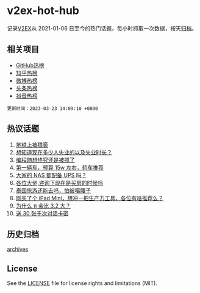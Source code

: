 # v2ex-hot-hub

 记录[V2EX](https://www.v2ex.com/)从 2021-01-06 日至今的热门话题。每小时抓取一次数据，按天[归档](archives)。
 
 ## 相关项目

- [GitHub热榜](https://github.com/lonnyzhang423/github-hot-hub)
- [知乎热榜](https://github.com/lonnyzhang423/zhihu-hot-hub)
- [微博热榜](https://github.com/lonnyzhang423/weibo-hot-hub)
- [头条热榜](https://github.com/lonnyzhang423/toutiao-hot-hub)
- [抖音热榜](https://github.com/lonnyzhang423/douyin-hot-hub)


 `更新时间：2023-03-23 14:09:10 +0800`

## 热议话题

1. [地铁上被猥亵](https://www.v2ex.com/t/926377)
1. [想知道现在多少人失业的以及失业时长？](https://www.v2ex.com/t/926412)
1. [编程随想终究还是被抓了](https://www.v2ex.com/t/926477)
1. [第一辆车，预算 15w 左右，轿车推荐](https://www.v2ex.com/t/926179)
1. [大家的 NAS 都配备 UPS 吗？](https://www.v2ex.com/t/926210)
1. [各位大佬,咨询下现在是买房的时候吗](https://www.v2ex.com/t/926397)
1. [泰国旅游还能去吗，怕被噶腰子](https://www.v2ex.com/t/926245)
1. [刚买了个 iPad Mini，想冲一把生产力工具，各位有啥推荐么？](https://www.v2ex.com/t/926190)
1. [为什么 π 会比 3.2 大？](https://www.v2ex.com/t/926432)
1. [送 30 张千次对话卡密](https://www.v2ex.com/t/926423)

## 历史归档

[archives](archives)

## License

See the [LICENSE](LICENSE) file for license rights and limitations (MIT).
